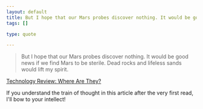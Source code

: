 ```yaml
--- 
layout: default
title: But I hope that our Mars probes discover nothing. It would be good news if we find Ma...
tags: []

type: quote

---
```

> But I hope that our Mars probes discover nothing. It would be good news if we find Mars to be sterile. Dead rocks and lifeless sands would lift my spirit.

<a href="http://www.technologyreview.com/Infotech/20569/?a=f">Technology Review: Where Are They?</a>

If you understand the train of thought in this article after the very first read, I'll bow to your intellect!

